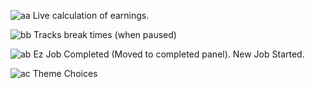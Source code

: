 ![aa](https://github.com/BitSwapper/RealTimeRevenue/assets/119023047/f83af76a-6c90-4e2c-8e4f-4655fdf1bf81)
Live calculation of earnings.

![bb](https://github.com/BitSwapper/RealTimeRevenue/assets/119023047/d7400302-bed9-431c-a889-9ceea3fe0156)
Tracks break times (when paused)

![ab](https://github.com/BitSwapper/RealTimeRevenue/assets/119023047/79a7dc22-e48c-4e3c-ac93-e221c1e8693e)
Ez Job Completed (Moved to completed panel). New Job Started.

![ac](https://github.com/BitSwapper/RealTimeRevenue/assets/119023047/bfea418a-7c8c-44c2-a130-7946c41e10a1)
Theme Choices
